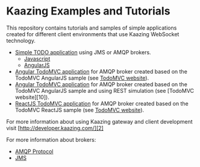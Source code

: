 # Kaazing Examples and Tutorials

This repository contains tutorials and samples of simple applications created for different client environments that use Kaazing WebSocket technology.

* [Simple TODO application][5] using JMS or AMQP brokers.
	* [Javascript][7]
	* [AngularJS][8]
* [Angular TodoMVC application][6] for AMQP broker created based on the TodoMVC AngularJS sample (see [TodoMVC website][1]).
* [Angular TodoMVC application][6] for AMQP broker created based on the TodoMVC AngularJS sample and using REST simulation (see [TodoMVC website][10]).
* [ReactJS TodoMVC application][9] for AMQP broker created based on the TodoMVC ReactJS sample (see [TodoMVC website][1]).


For more information about using Kaazing gateway and client development visit [http://developer.kaazing.com/][2]

For more information about brokers:
- [AMQP Protocol][3]
- [JMS][4]

[1]:	http://todomvc.com/
[2]:	http://developer.kaazing.com/
[3]:	https://www.rabbitmq.com/tutorials/amqp-concepts.html
[4]:	https://en.wikipedia.org/wiki/Java_Message_Service
[5]:	https://github.com/kaazing/tutorials/tree/develop/todo
[6]:	https://github.com/kaazing/tutorials/tree/develop/todomvc-angular
[7]:	https://github.com/kaazing/tutorials/tree/develop/todo/javascript
[8]:	https://github.com/kaazing/tutorials/tree/develop/todo/angularjs
[9]:	https://github.com/kaazing/tutorials/tree/develop/todomvc-angular
[9]:	https://github.com/kaazing/tutorials/tree/develop/todomvc-angular-rest